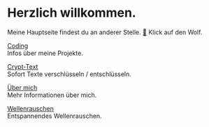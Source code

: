 # Herzlich willkommen.  
Meine Hauptseite findest du an anderer Stelle. [🐺](https://stadtwoelfin.de) Klick auf den Wolf.

[Coding](coding.md)  
Infos über meine Projekte.

[Crypt-Text](crypt-text/)  
Sofort Texte verschlüsseln / entschlüsseln.

[Über mich](about.md)  
Mehr Informationen über mich.

[Wellenrauschen](wellenrauschen/)  
Entspannendes Wellenrauschen.
